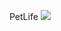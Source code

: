   P e t L i f e 
 
 <img src="[2023-11-12] (https://github.com/Michelrodrigues11/PetLife/assets/135754628/eff24901-c923-4c85-b3cb-0b172cd3d1be)"/>
